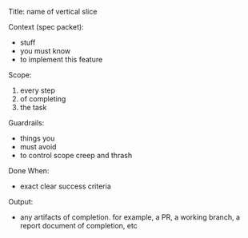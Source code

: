 Title: name of vertical slice

Context (spec packet): 
- stuff
- you must know
- to implement this feature

Scope:
1. every step
2. of completing
3. the task

Guardrails:
- things you
- must avoid
- to control scope creep and thrash

Done When:
- exact clear success criteria

Output:
- any artifacts of completion. for example, a PR, a working branch, a report document of completion, etc